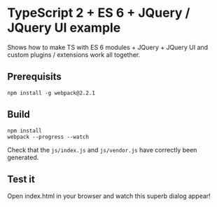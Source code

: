# TypeScript 2 + ES 6 + JQuery / JQuery UI example

Shows how to make TS with ES 6 modules + JQuery + JQuery UI and custom plugins / extensions work all together.

## Prerequisits
```
npm install -g webpack@2.2.1
```

## Build
```
npm install
webpack --progress --watch
```
Check that the `js/index.js` and `js/vendor.js` have correctly been generated.

## Test it
Open index.html in your browser and watch this superb dialog appear!

